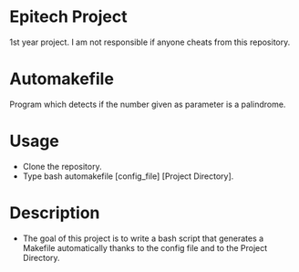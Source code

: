 # Epitech Project
1st year project. I am not responsible if anyone cheats from this repository.
# Automakefile
Program which detects if the number given as parameter is a palindrome.
# Usage
  - Clone the repository.
  - Type bash automakefile [config_file] [Project Directory].
# Description
  - The goal of this project is to write a bash script that generates a Makefile
    automatically thanks to the config file and to the Project Directory.
